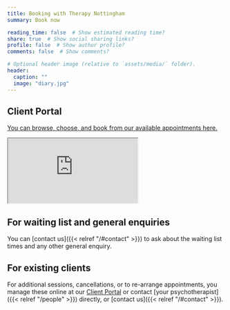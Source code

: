 ```yaml
---
title: Booking with Therapy Nottingham
summary: Book now

reading_time: false  # Show estimated reading time?
share: true  # Show social sharing links?
profile: false  # Show author profile?
comments: false  # Show comments?

# Optional header image (relative to `assets/media/` folder).
header:
  caption: ""
  image: "diary.jpg"
---
```


## Client Portal

[You can browse, choose, and book from our available appointments here.](https://clientportal.uk.powerdiary.com/clientportal/therapynottingham)

<iframe src="https://clientportal.powerdiary.com/clientportal/therapynottingham" 

  id="powerdiary_portal"  
  height="1000px"  
  width="100%"  
  border="none"></iframe>  
<script src="https://clientportal.powerdiary.com/dist/portalEmbed.js"></script>

## For waiting list and general enquiries
  
You can [contact us]({{< relref "/#contact" >}}) to ask about the waiting list times and any other general enquiry.


## For existing clients

For additional sessions, cancellations, or to re-arrange appointments, you manage these online at our [Client Portal](https://clientportal.uk.powerdiary.com/clientportal/therapynottingham) or contact [your psychotherapist]({{< relref "/people" >}}) directly, or [contact us]({{< relref "/#contact" >}}).
